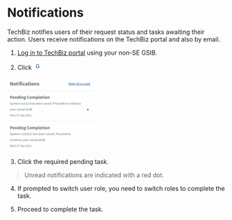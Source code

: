 # Notifications

TechBiz notifies users of their request status and tasks awaiting their action. Users receive notifications on the TechBiz portal and also by email. 

1. [Log in to TechBiz portal](log-in-to-TechBiz-portal) using your non-SE GSIB.

2. Click <img src="images/bell_1.png" alt="drawing" width="4%"/> 

<img src="images/notifnew.png" alt="drawing" width="40%"/> 

3. Click the required pending task.

> Unread notifications are indicated with a red dot.

4. If prompted to switch user role, you need to switch roles to complete the task. 

5. Proceed to complete the task.



